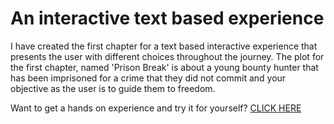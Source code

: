 # An interactive text based experience

I have created the first chapter for a text based interactive experience that presents the user with different choices
throughout the journey. The plot for the first chapter, named 'Prison Break' is about a young bounty hunter that has been imprisoned for
a crime that they did not commit and your objective as the user is to guide them to freedom.

Want to get a hands on experience and try it for yourself? [CLICK HERE](https://emil-helge.github.io/The-Adventures-Of-A-Bounty-Hunter/)
